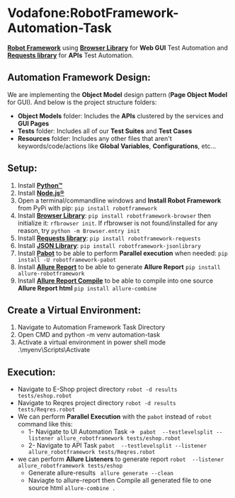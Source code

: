 # Vodafone:RobotFramework-Automation-Task
 [**Robot Framework**](https://robotframework.org/) using [**Browser Library**](https://marketsquare.github.io/robotframework-browser/Browser.html) for **Web GUI** Test Automation and [**Requests library**](https://marketsquare.github.io/robotframework-requests/doc/RequestsLibrary.html) for **APIs** Test Automation.

## **Automation Framework Design**:
We are implementing the **Object Model** design pattern (**Page Object Model** for GUI). And below is the project structure folders:
* **Object Models** folder: Includes the **APIs** clustered by the services and **GUI Pages** 
* **Tests** folder: Includes all of our **Test Suites** and **Test Cases** 
* **Resources** folder: Includes any other files that aren't keywords/code/actions like **Global Variables**, **Configurations**, etc...


## Setup:
1. Install [**Python™**](https://www.python.org/downloads/)
2. Install [**Node.js®**](https://nodejs.org/en/download/)
3. Open a terminal/commandline windows and **Install Robot Framework** from PyPi with pip: ```pip install robotframework```
4. Install [**Browser Library**](https://marketsquare.github.io/robotframework-browser/Browser.html): ```pip install robotframework-browser``` then initialize it: ```rfbrowser init```. If rfbrowser is not found/installed for any reason, try ```python -m Browser.entry init``` 
5. Install [**Requests library**](https://marketsquare.github.io/robotframework-requests/doc/RequestsLibrary.html): ```pip install robotframework-requests```
6. Install [**JSON Library**](https://robotframework-thailand.github.io/robotframework-jsonlibrary/JSONLibrary.html): ```pip install robotframework-jsonlibrary```
7. Install [**Pabot**](https://pabot.org/) to be able to perform **Parallel execution** when needed: ```pip install -U robotframework-pabot```
8. Install [**Allure Report**](https://pypi.org/project/allure-robotframework/) to be able to generate **Allure Report** ``` pip install allure-robotframework ```
9. Install [**Allure Report Compile**](https://pypi.org/project/allure-robotframework/) to be able to compile into one source **Allure Report html** ``` pip install allure-combine ```

## Create a Virtual Environment:
1. Navigate to Automation Framework Task Directory
2. Open CMD and python -m venv automation-task
3. Activate a virtual environment in power shell mode .\myenv\Scripts\Activate
 
## Execution:
* Navigate to E-Shop project directory  ```robot -d results tests/eshop.robot```
* Navigate to Reqres project directory  ```robot -d results tests/Reqres.robot```
* We can perform **Parallel Execution** with the ```pabot``` instead of ```robot``` command like this:
    * 1- Navigate to UI Automation Task -> ``` pabot  --testlevelsplit --listener allure_robotframework tests/eshop.robot```
    * 2- Navigate to API Task ```pabot  --testlevelsplit --listener allure_robotframework tests/Reqres.robot```
* we can perform **Allure Listeners** to generate report ```robot  --listener allure_robotframework tests/eshop```
    * Generate allure-results ``` allure generate --clean```
    * Naviagte to allure-report then Compile all generated file to one source html ``` allure-combine . ```
